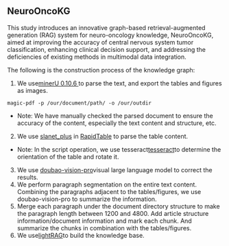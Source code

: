 NeuroOncoKG
---
This study introduces an innovative graph-based retrieval-augmented generation (RAG) system for neuro-oncology knowledge, 
NeuroOncoKG, aimed at improving the accuracy of central nervous system tumor classification, enhancing clinical decision 
support, and addressing the deficiencies of existing methods in multimodal data integration.

The following is the construction process of the knowledge graph:
1. We use[minerU 0.10.6 ](https://github.com/opendatalab/mineru)to parse the text, and export the tables and figures as images.
```shell
magic-pdf -p /our/document/path/ -o /our/outdir
```
- Note: We have manually checked the parsed document to ensure the accuracy of the content, especially the text content and structure, etc.
2. We use [slanet_plus](https://github.com/PaddlePaddle/PaddleX/blob/release/3.0-beta1/docs/module_usage/tutorials/ocr_modules/table_structure_recognition.md) in [RapidTable](https://github.com/RapidAI/RapidTable) to parse the table content.
- Note: In the script operation, we use tesseract[tesseract](https://github.com/tesseract-ocr/tesseract)to determine the orientation of the table and rotate it.
3. We use [doubao-vision-pro](https://www.volcengine.com/docs/82379/)visual large language model to correct the results.
4. We perform paragraph segmentation on the entire text content. Combining the paragraphs adjacent to the tables/figures, we use doubao-vision-pro to summarize the information.
5. Merge each paragraph under the document directory structure to make the paragraph length between 1200 and 4800. Add article structure information/document information and mark each chunk. And summarize the chunks in combination with the tables/figures.
6. We use[lightRAG](https://github.com/HKUDS/LightRAG)to build the knowledge base.
